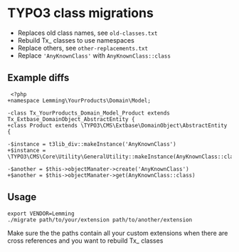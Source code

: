 # TYPO3 class migrations

* Replaces old class names, see `old-classes.txt`
* Rebuild Tx_ classes to use namespaces
* Replace others, see `other-replacements.txt`
* Replace `'AnyKnownClass'` with `AnyKnownClass::class`

## Example diffs
```
 <?php
+namespace Lemming\YourProducts\Domain\Model;

-class Tx_YourProducts_Domain_Model_Product extends Tx_Extbase_DomainObject_AbstractEntity {
+class Product extends \TYPO3\CMS\Extbase\DomainObject\AbstractEntity {
```

```
-$instance = t3lib_div::makeInstance('AnyKnownClass')
+$instance = \TYPO3\CMS\Core\Utility\GeneralUtility::makeInstance(AnyKnownClass::class);
```

```
-$another = $this->objectManater->create('AnyKnownClass')
+$another = $this->objectManater->get(AnyKnownClass::class)
```

## Usage

```
export VENDOR=Lemming
./migrate path/to/your/extension path/to/another/extension
```

Make sure the the paths contain all your custom extensions when there are cross references and you want to rebuild Tx_ classes